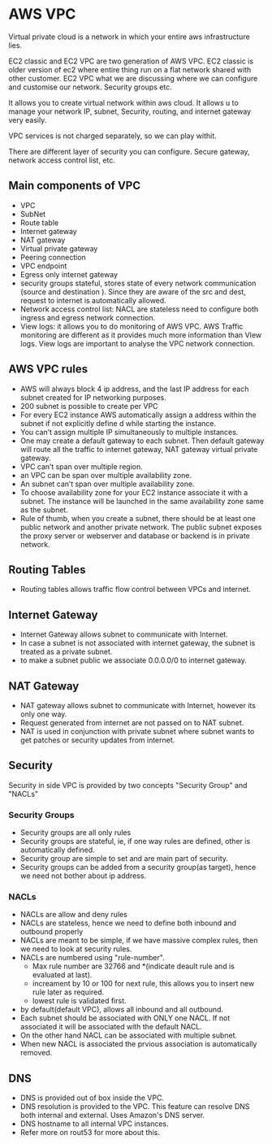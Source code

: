 # AWS VPC

Virtual private cloud is a network in which your entire aws infrastructure lies.

EC2 classic and EC2 VPC are two generation of AWS VPC. EC2 classic is older version of ec2 where entire thing run on a flat network shared with other customer. EC2 VPC what we are discussing where we can configure and customise our network. Security groups etc.

It allows you to create virtual network within aws cloud.  It allows u to manage your network IP, subnet, Security, routing, and internet gateway very easily.

VPC services is not charged separately, so we can play withit.

There are different layer of security you can configure. Secure gateway, network access control list, etc.

## Main components of VPC

- VPC
- SubNet
- Route table
- Internet gateway
- NAT gateway
- Virtual private gateway
- Peering connection
- VPC endpoint
- Egress only internet gateway
- security groups stateful, stores state of every network communication (source and destination ). Since they are aware of the src and dest, request to internet is automatically allowed.
- Network access control list: NACL are stateless need to configure both ingress and egress network connection.
- View logs: it allows you to do monitoring of AWS VPC. AWS Traffic monitoring are different as it provides much more information than VIew logs. View logs are important to analyse the VPC network connection.

## AWS VPC rules

- AWS will always block 4 ip address, and the last IP address for each subnet created for IP networking purposes.
- 200 subnet is possible to create per VPC
- For every EC2 instance AWS automatically assign a address within the subnet if not explicitly define d while starting the instance.
- You can’t assign multiple IP simultaneously to multiple instances.
- One may create a default gateway to each subnet. Then default gateway will route all the traffic to internet gateway, NAT gateway virtual private gateway.
- VPC can’t span over multiple region.
- an VPC can be span over multiple availability zone.
- An subnet can’t span over multiple availability zone.
- To choose availability zone for your EC2 instance associate it with a subnet. The instance will be launched in the same availability zone same as the subnet.
- Rule of thumb, when you create a subnet, there should be at least one public network and another private network. The public subnet exposes the proxy server or webserver and database or backend is in private network.

## Routing Tables

- Routing tables allows traffic flow control between VPCs and internet.

## Internet Gateway

- Internet Gateway allows subnet to communicate with Internet.
- In case a subnet is not associated with internet gateway, the subnet is treated as a private subnet.
- to make a subnet public we associate 0.0.0.0/0 to internet gateway.

## NAT Gateway

- NAT gateway allows subnet to communicate with Internet, however its only one way.
- Request generated from internet are not passed on to NAT subnet.
- NAT is used in conjunction with private subnet where subnet wants to get patches or security updates from internet.

## Security

Security in side VPC is provided by two concepts "Security Group" and "NACLs"

### Security Groups

- Security groups are all only rules
- Security groups are stateful, ie, if one way rules are defined, other is automatically defined.
- Security group are simple to set and are main part of security.
- Security groups can be added from a security group(as target), hence we need not bother about ip address.

### NACLs

- NACLs are allow and deny rules
- NACLs are stateless, hence we need to define both inbound and outbound properly
- NACLs are meant to be simple, if we have massive complex rules, then we need to look at security rules.
- NACLs are numbered using "rule-number".
  - Max rule number are 32766 and *(indicate deault rule and is evaluated at last).
  - increament by 10 or 100 for next rule, this allows you to insert new rule later as required.
  - lowest rule is validated first.
- by default(default VPC), allows all inbound and all outbound.
- Each subnet should be associated with ONLY one NACL. If not associated it will be associated with the default NACL.
- On the other hand NACL can be associated with multiple subnet.
- When new NACL is associated the prvious association is automatically removed.

## DNS

- DNS is provided out of box inside the VPC.
- DNS resolution is provided to the VPC. This feature can resolve DNS both internal and external. Uses Amazon's DNS server.
- DNS hostname to all internal VPC instances.
- Refer more on rout53 for more about this.

